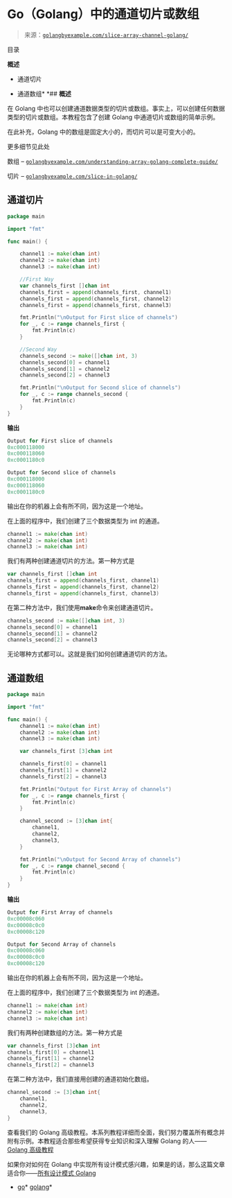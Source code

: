 <!--yml

分类：未分类

日期：2024-10-13 06:39:56

-->

# Go（Golang）中的通道切片或数组

> 来源：[`golangbyexample.com/slice-array-channel-golang/`](https://golangbyexample.com/slice-array-channel-golang/)

目录

**概述**

+   通道切片

+   通道数组*  *## **概述**

在 Golang 中也可以创建通道数据类型的切片或数组。事实上，可以创建任何数据类型的切片或数组。本教程包含了创建 Golang 中通道切片或数组的简单示例。

在此补充，Golang 中的数组是固定大小的，而切片可以是可变大小的。

更多细节见此处

数组 – [`golangbyexample.com/understanding-array-golang-complete-guide/`](https://golangbyexample.com/understanding-array-golang-complete-guide/)

切片 – [`golangbyexample.com/slice-in-golang/`](https://golangbyexample.com/slice-in-golang/)

## **通道切片**

```go
package main

import "fmt"

func main() {

	channel1 := make(chan int)
	channel2 := make(chan int)
	channel3 := make(chan int)

	//First Way
	var channels_first []chan int
	channels_first = append(channels_first, channel1)
	channels_first = append(channels_first, channel2)
	channels_first = append(channels_first, channel3)

	fmt.Println("\nOutput for First slice of channels")
	for _, c := range channels_first {
		fmt.Println(c)
	}

	//Second Way
	channels_second := make([]chan int, 3)
	channels_second[0] = channel1
	channels_second[1] = channel2
	channels_second[2] = channel3

	fmt.Println("\nOutput for Second slice of channels")
	for _, c := range channels_second {
		fmt.Println(c)
	}
}
```

**输出**

```go
Output for First slice of channels
0xc000118000
0xc000118060
0xc0001180c0

Output for Second slice of channels
0xc000118000
0xc000118060
0xc0001180c0
```

输出在你的机器上会有所不同，因为这是一个地址。

在上面的程序中，我们创建了三个数据类型为 int 的通道。

```go
channel1 := make(chan int)
channel2 := make(chan int)
channel3 := make(chan int)
```

我们有两种创建通道切片的方法。第一种方式是

```go
var channels_first []chan int
channels_first = append(channels_first, channel1)
channels_first = append(channels_first, channel2)
channels_first = append(channels_first, channel3)
```

在第二种方法中，我们使用**make**命令来创建通道切片。

```go
channels_second := make([]chan int, 3)
channels_second[0] = channel1
channels_second[1] = channel2
channels_second[2] = channel3
```

无论哪种方式都可以。这就是我们如何创建通道切片的方法。

## **通道数组**

```go
package main

import "fmt"

func main() {
	channel1 := make(chan int)
	channel2 := make(chan int)
	channel3 := make(chan int)

	var channels_first [3]chan int

	channels_first[0] = channel1
	channels_first[1] = channel2
	channels_first[2] = channel3

	fmt.Println("Output for First Array of channels")
	for _, c := range channels_first {
		fmt.Println(c)
	}

	channel_second := [3]chan int{
		channel1,
		channel2,
		channel3,
	}

	fmt.Println("\nOutput for Second Array of channels")
	for _, c := range channel_second {
		fmt.Println(c)
	}
}
```

**输出**

```go
Output for First Array of channels
0xc00008c060
0xc00008c0c0
0xc00008c120

Output for Second Array of channels
0xc00008c060
0xc00008c0c0
0xc00008c120
```

输出在你的机器上会有所不同，因为这是一个地址。

在上面的程序中，我们创建了三个数据类型为 int 的通道。

```go
channel1 := make(chan int)
channel2 := make(chan int)
channel3 := make(chan int)
```

我们有两种创建数组的方法。第一种方式是

```go
var channels_first [3]chan int
channels_first[0] = channel1
channels_first[1] = channel2
channels_first[2] = channel3
```

在第二种方法中，我们直接用创建的通道初始化数组。

```go
channel_second := [3]chan int{
	channel1,
	channel2,
	channel3,
}
```

查看我们的 Golang 高级教程。本系列教程详细而全面，我们努力覆盖所有概念并附有示例。本教程适合那些希望获得专业知识和深入理解 Golang 的人——[Golang 高级教程](https://golangbyexample.com/golang-comprehensive-tutorial/)

如果你对如何在 Golang 中实现所有设计模式感兴趣，如果是的话，那么这篇文章适合你——[所有设计模式 Golang](https://golangbyexample.com/all-design-patterns-golang/)

+   [go](https://golangbyexample.com/tag/go/)*   [golang](https://golangbyexample.com/tag/golang/)*

